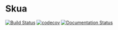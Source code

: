 # Skua

[![Build Status](https://travis-ci.org/tor4z/Skua.svg?branch=master)](https://travis-ci.org/tor4z/Skua) [![codecov](https://codecov.io/gh/tor4z/Skua/branch/master/graph/badge.svg)](https://codecov.io/gh/tor4z/Skua) [![Documentation Status](https://readthedocs.org/projects/skua/badge/?version=latest)](http://skua.readthedocs.io/en/latest/?badge=latest)
